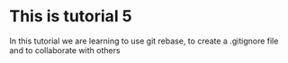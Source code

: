# This is tutorial 5

In this tutorial we are learning to use git rebase, to create a .gitignore file and to collaborate with others
